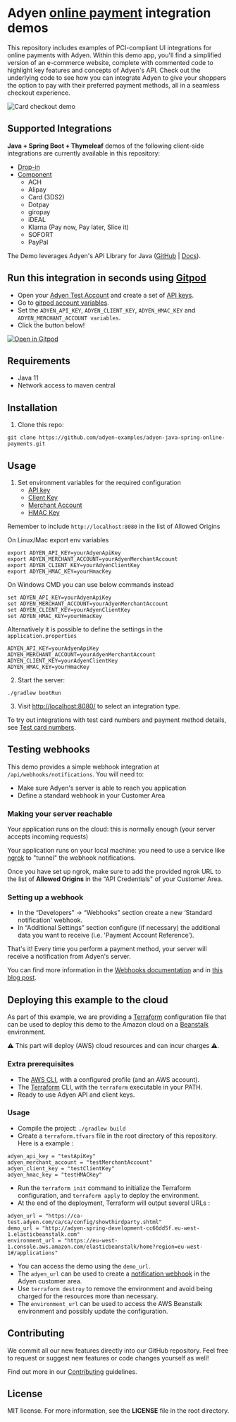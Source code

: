 # Adyen [online payment](https://docs.adyen.com/checkout) integration demos

This repository includes examples of PCI-compliant UI integrations for online payments with Adyen. Within this demo app, you'll find a simplified version of an e-commerce website, complete with commented code to highlight key features and concepts of Adyen's API. Check out the underlying code to see how you can integrate Adyen to give your shoppers the option to pay with their preferred payment methods, all in a seamless checkout experience.

![Card checkout demo](src/main/resources/static/images/cardcheckout.gif)

## Supported Integrations

**Java + Spring Boot + Thymeleaf** demos of the following client-side integrations are currently available in this repository:

-   [Drop-in](https://docs.adyen.com/checkout/drop-in-web)
-   [Component](https://docs.adyen.com/checkout/components-web)
    -   ACH
    -   Alipay
    -   Card (3DS2)
    -   Dotpay
    -   giropay
    -   iDEAL
    -   Klarna (Pay now, Pay later, Slice it)
    -   SOFORT
    -   PayPal

The Demo leverages Adyen's API Library for Java ([GitHub](https://github.com/Adyen/adyen-java-api-library) | [Docs](https://docs.adyen.com/development-resources/libraries#java)).

## Run this integration in seconds using [Gitpod](https://gitpod.io/)

* Open your [Adyen Test Account](https://ca-test.adyen.com/ca/ca/overview/default.shtml) and create a set of [API keys](https://docs.adyen.com/user-management/how-to-get-the-api-key).
* Go to [gitpod account variables](https://gitpod.io/variables).
* Set the `ADYEN_API_KEY`, `ADYEN_CLIENT_KEY`, `ADYEN_HMAC_KEY` and `ADYEN_MERCHANT_ACCOUNT variables`.
* Click the button below!

[![Open in Gitpod](https://gitpod.io/button/open-in-gitpod.svg)](https://gitpod.io/#https://github.com/adyen-examples/adyen-java-spring-online-payments)

## Requirements

-   Java 11
-   Network access to maven central

## Installation

1. Clone this repo:

```
git clone https://github.com/adyen-examples/adyen-java-spring-online-payments.git
```

## Usage

1. Set environment variables for the required configuration
    - [API key](https://docs.adyen.com/user-management/how-to-get-the-api-key)
    - [Client Key](https://docs.adyen.com/user-management/client-side-authentication)
    - [Merchant Account](https://docs.adyen.com/account/account-structure)
    - [HMAC Key](https://docs.adyen.com/development-resources/webhooks/verify-hmac-signatures)

Remember to include `http://localhost:8080` in the list of Allowed Origins

On Linux/Mac export env variables
```shell
export ADYEN_API_KEY=yourAdyenApiKey
export ADYEN_MERCHANT_ACCOUNT=yourAdyenMerchantAccount
export ADYEN_CLIENT_KEY=yourAdyenClientKey
export ADYEN_HMAC_KEY=yourHmacKey
```

On Windows CMD you can use below commands instead
```shell
set ADYEN_API_KEY=yourAdyenApiKey
set ADYEN_MERCHANT_ACCOUNT=yourAdyenMerchantAccount
set ADYEN_CLIENT_KEY=yourAdyenClientKey
set ADYEN_HMAC_KEY=yourHmacKey
```

Alternatively it is possible to define the settings in the `application.properties`
```# application.properties
ADYEN_API_KEY=yourAdyenApiKey
ADYEN_MERCHANT_ACCOUNT=yourAdyenMerchantAccount
ADYEN_CLIENT_KEY=yourAdyenClientKey
ADYEN_HMAC_KEY=yourHmacKey
```
2. Start the server:

```
./gradlew bootRun
```

3. Visit [http://localhost:8080/](http://localhost:8080/) to select an integration type.

To try out integrations with test card numbers and payment method details, see [Test card numbers](https://docs.adyen.com/development-resources/test-cards/test-card-numbers).

## Testing webhooks

This demo provides a simple webhook integration at `/api/webhooks/notifications`. You will need to:

* Make sure Adyen's server is able to reach you application
* Define a standard webhook in your Customer Area


### Making your server reachable

Your application runs on the cloud: this is normally enough (your server accepts incoming requests)

Your application runs on your local machine: you need to use a service like [ngrok](https://ngrok.com/) to "tunnel" the webhook notifications.

Once you have set up ngrok, make sure to add the provided ngrok URL to the list of **Allowed Origins** in the “API Credentials" of your Customer Area.

### Setting up a webhook

* In the “Developers" -> “Webhooks" section create a new ‘Standard notification' webhook.
* In “Additional Settings” section configure (if necessary) the additional data you want to receive (i.e. 'Payment Account Reference’).

That's it! Every time you perform a payment method, your server will receive a notification from Adyen's server.

You can find more information in the [Webhooks documentation](https://docs.adyen.com/development-resources/webhooks) and in [this blog post](https://www.adyen.com/blog/Integrating-webhooks-notifications-with-Adyen-Checkout).

## Deploying this example to the cloud

As part of this example, we are providing a [Terraform](https://www.terraform.io/) configuration file that can be used to deploy this demo to the Amazon cloud on a [Beanstalk](https://aws.amazon.com/elasticbeanstalk/) environment.

 ⚠️ This part will deploy (AWS) cloud resources and can incur charges ⚠️.


### Extra prerequisites

* The [AWS CLI](https://docs.aws.amazon.com/cli/latest/userguide/cli-chap-install.html), with a configured profile (and an AWS account).
* The [Terraform](https://www.terraform.io/) CLI, with the `terraform` executable in your PATH.
* Ready to use Adyen API and client keys.

### Usage

* Compile the project: `./gradlew build`
* Create a `terraform.tfvars` file in the root directory of this repository. Here is a example :

```
adyen_api_key = "testApiKey"
adyen_merchant_account = "testMerchantAccount"
adyen_client_key = "testClientKey"
adyen_hmac_key = "testHMACKey"
```

* Run the `terraform init` command to initialize the Terraform configuration, and `terraform apply` to deploy the environment.
* At the end of the deployment, Terraform will output several URLs :

```
adyen_url = "https://ca-test.adyen.com/ca/ca/config/showthirdparty.shtml"
demo_url = "http://adyen-spring-development-cc66dd5f.eu-west-1.elasticbeanstalk.com"
environment_url = "https://eu-west-1.console.aws.amazon.com/elasticbeanstalk/home?region=eu-west-1#/applications"
```

* You can access the demo using the `demo_url`.
* The `adyen_url` can be used to create a [notification webhook](https://docs.adyen.com/development-resources/webhooks) in the Adyen customer area.
* Use `terraform destroy` to remove the environment and avoid being charged for the resources more than necessary.
* The `environment_url` can be used to access the AWS Beanstalk environment and possibly update the configuration.

## Contributing

We commit all our new features directly into our GitHub repository. Feel free to request or suggest new features or code changes yourself as well!

Find out more in our [Contributing](https://github.com/adyen-examples/.github/blob/main/CONTRIBUTING.md) guidelines.

## License

MIT license. For more information, see the **LICENSE** file in the root directory.


